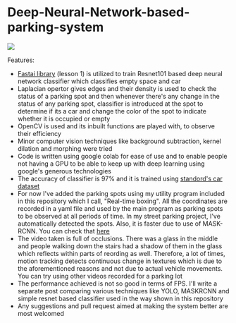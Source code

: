 # Deep-Neural-Network-based-parking-system

![](deep_park.gif)

Features:
- [Fastai library](https://github.com/fastai) (lesson 1) is utilized to train Resnet101 based deep neural network classifier which classifies empty space and car
- Laplacian opertor gives edges and their density is used to check the status of a parking spot and then whenever there's any change in the status of any parking spot, classifier is introduced at the spot to determine if its a car and change the color of the spot to indicate whether it is occupied or empty
- OpenCV is used and its inbuilt functions are played with, to observe their efficiency
- Minor computer vision techniques like background subtraction, kernel dilation and morphing were tried  
- Code is written using google colab for ease of use and to enable people not having a GPU to be able to keep up with deep learning using google's generous technologies
- The accuracy of classifier is 97% and it is trained using [standord's car dataset](https://ai.stanford.edu/~jkrause/cars/car_dataset.html)
- For now I've added the parking spots using my utility program included in this repository which I call, "Real-time boxing". All the coordinates are recorded in a yaml file and used by the main program as parking spots to be observed at all periods of time. In my street parking project, I've automatically detected the spots. Also, it is faster due to use of MASK-RCNN. You can check that [here](https://github.com/ankit1khare/Easy_street_parking_with_MASK-RCNN) 
- The video taken is full of occlusions. There was a glass in the middle and people walking down the stairs had a shadow of them in the glass which reflects within parts of reording as well. Therefore, a lot of times, motion tracking detects continuous change in textures which is due to the aforementioned reasons and not due to actual vehicle movements. You can try using other videos recorded for a parking lot  
- The performance achieved is not so good in terms of FPS. I'll write a separate post comparing various techniques like YOLO, MASKRCNN and simple resnet based classifier used in the way shown in this repository
- Any suggestions and pull request aimed at making the system better are most welcomed


